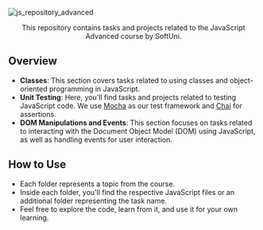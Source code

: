 ![js_repository_advanced](https://github.com/MstMustafa/JS-Advanced/assets/141492875/3f4f5467-281c-4482-9bc3-f13b898d56f6)


<div align="center">
    <p>This repository contains tasks and projects related to the JavaScript Advanced course by SoftUni.</p>
</div>



## Overview
- **Classes**: This section covers tasks related to using classes and object-oriented programming in JavaScript.
- **Unit Testing**: Here, you'll find tasks and projects related to testing JavaScript code. We use [Mocha](https://mochajs.org/) as our test framework and [Chai](https://www.chaijs.com/) for assertions.
- **DOM Manipulations and Events**: This section focuses on tasks related to interacting with the Document Object Model (DOM) using JavaScript, as well as handling events for user interaction.


## How to Use 
- Each folder represents a topic from the course.
- Inside each folder, you'll find the respective JavaScript files or an additional folder representing the task name.
- Feel free to explore the code, learn from it, and use it for your own learning.


